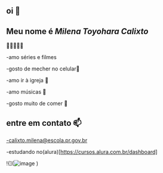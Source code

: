 ## oi 🙂
## Meu nome é _Milena Toyohara Calixto_
💙💋🐚🍧🥂

-amo séries e filmes 

-gosto de mecher no celular📱

-amo ir à igreja 🛐

-amo músicas 🎵

-gosto muito de comer 🍕

## entre em contato 📫

-calixto.milena@escola.pr.gov.br

-estudando no(alura)[https://cursos.alura.com.br/dashboard]


!{](![image](https://github.com/user-attachments/assets/5c4f8918-36c9-4d2d-87ea-6e569cdba810)
)
